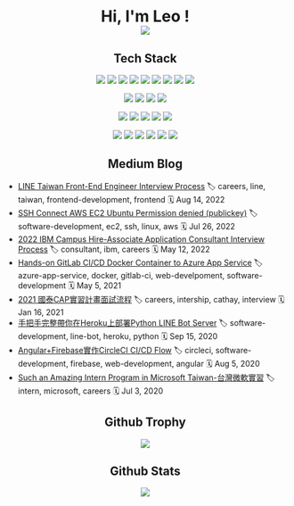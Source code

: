 <h1 align="center">
    Hi, I'm Leo ! <br/>
    <img align="center" src="https://img.shields.io/static/v1?label=👨🏼‍💻Frontend Engineer&message=Taiwan🇹🇼&color=blue"/>
</h1>

<h2 align="center">Tech Stack</h2>
<!-- Frontend Skill -->
<p align="center">
    <img src="https://img.shields.io/badge/JavaScript-323330?style=for-the-badge&logo=javascript&logoColor=F7DF1E" />
    <img src="https://img.shields.io/badge/TypeScript-007ACC?style=for-the-badge&logo=typescript&logoColor=white" />
    <img src="https://img.shields.io/badge/React-20232A?style=for-the-badge&logo=react&logoColor=61DAFB" />
    <img src="https://img.shields.io/badge/next.js-000000?style=for-the-badge&logo=nextdotjs&logoColor=white" />
    <img src="https://img.shields.io/badge/Angular-DD0031?style=for-the-badge&logo=angular&logoColor=white" />
    <img src="https://img.shields.io/badge/jQuery-0769AD?style=for-the-badge&logo=jquery&logoColor=white" />
    <img src="https://img.shields.io/badge/Vite-B73BFE?style=for-the-badge&logo=vite&logoColor=FFD62E" />
    <img src="https://img.shields.io/badge/Webpack-8DD6F9?style=for-the-badge&logo=Webpack&logoColor=white" />
    <img src="https://img.shields.io/badge/Babel-F9DC3E?style=for-the-badge&logo=babel&logoColor=white" />
</p>
 <!-- CSS Framework -->
 <p align="center">
    <img src="https://img.shields.io/badge/CSS3-1572B6?style=for-the-badge&logo=css3&logoColor=white" />
    <img src="https://img.shields.io/badge/Material%20UI-007FFF?style=for-the-badge&logo=mui&logoColor=white" />
    <img src="https://img.shields.io/badge/Bootstrap-563D7C?style=for-the-badge&logo=bootstrap&logoColor=white" />
    <img src="https://img.shields.io/badge/Tailwind_CSS-38B2AC?style=for-the-badge&logo=tailwind-css&logoColor=white" />
</p>
<!-- Backend Skill -->
<p align="center">
    <img src="https://img.shields.io/badge/Node.js-339933?style=for-the-badge&logo=nodedotjs&logoColor=white" />
    <img src="https://img.shields.io/badge/Express.js-000000?style=for-the-badge&logo=express&logoColor=white" />
    <img src="https://img.shields.io/badge/.NET-512BD4?style=for-the-badge&logo=dotnet&logoColor=white" />
    <img src="https://img.shields.io/badge/GraphQl-E10098?style=for-the-badge&logo=graphql&logoColor=white" />
    <img src="https://img.shields.io/badge/Swagger-85EA2D?style=for-the-badge&logo=Swagger&logoColor=white" />
</p>
<!-- DevOps Skill -->
<p align="center">
    <img src="https://img.shields.io/badge/Docker-2CA5E0?style=for-the-badge&logo=docker&logoColor=white" />
    <img src="https://img.shields.io/badge/circleci-343434?style=for-the-badge&logo=circleci&logoColor=white" />
    <img src="https://img.shields.io/badge/Drone_CI-212121?style=for-the-badge&logo=drone&logoColor=white" />
    <img src="https://img.shields.io/badge/microsoft%20azure-0089D6?style=for-the-badge&logo=microsoft-azure&logoColor=white" />
    <img src="https://img.shields.io/badge/firebase-ffca28?style=for-the-badge&logo=firebase&logoColor=black" />
    <img src="https://img.shields.io/badge/Vercel-000000?style=for-the-badge&logo=vercel&logoColor=white" />
</p>

<h2 align="center">Medium Blog</h2>

<!-- BLOG-POST-LIST:START -->
 - [LINE Taiwan Front-End Engineer Interview Process](https://medium.com/leo-comfortzone/line-taiwan-front-end-engineer-interview-process-b717ffd474da?source=rss-2e22bd7cf7b7------2) 
 🏷 careers, line, taiwan, frontend-development, frontend 
 🗓︎ Aug 14, 2022
 - [SSH Connect AWS EC2 Ubuntu Permission denied &lpar;publickey&rpar;](https://medium.com/leo-comfortzone/ssh-connect-aws-ec2-ubuntu-permission-denied-publickey-8377960ad522?source=rss-2e22bd7cf7b7------2) 
 🏷 software-development, ec2, ssh, linux, aws 
 🗓︎ Jul 26, 2022
 - [2022 IBM Campus Hire-Associate Application Consultant Interview Process](https://medium.com/leo-comfortzone/2022-ibm-campus-hire-associate-application-consultant-interview-process-44da7cd0618c?source=rss-2e22bd7cf7b7------2) 
 🏷 consultant, ibm, careers 
 🗓︎ May 12, 2022
 - [Hands-on GitLab CI/CD Docker Container to Azure App Service](https://medium.com/leo-comfortzone/hands-on-gitlab-ci-cd-docker-container-to-azure-app-service-e6106630cfcf?source=rss-2e22bd7cf7b7------2) 
 🏷 azure-app-service, docker, gitlab-ci, web-develpoment, software-development 
 🗓︎ May 5, 2021
 - [2021 國泰CAP實習計畫面試流程](https://medium.com/leo-comfortzone/2021%E5%9C%8B%E6%B3%B0cap%E5%AF%A6%E7%BF%92%E8%A8%88%E7%95%AB%E9%9D%A2%E8%A9%A6%E6%B5%81%E7%A8%8B-b361f195a525?source=rss-2e22bd7cf7b7------2) 
 🏷 careers, intership, cathay, interview 
 🗓︎ Jan 16, 2021
 - [手把手完整帶你在Heroku上部署Python LINE Bot Server](https://medium.com/leo-comfortzone/%E6%89%8B%E6%8A%8A%E6%89%8B%E5%AE%8C%E6%95%B4%E5%B8%B6%E4%BD%A0%E5%9C%A8heroku%E4%B8%8A%E9%83%A8%E7%BD%B2python-line-bot-server-c8b88b806cfc?source=rss-2e22bd7cf7b7------2) 
 🏷 software-development, line-bot, heroku, python 
 🗓︎ Sep 15, 2020
 - [Angular+Firebase實作CircleCI CI/CD Flow](https://medium.com/leo-comfortzone/angular-firebase%E5%AF%A6%E4%BD%9Ccircleci-ci-cd-flow-8bf262849e4b?source=rss-2e22bd7cf7b7------2) 
 🏷 circleci, software-development, firebase, web-development, angular 
 🗓︎ Aug 5, 2020
 - [Such an Amazing Intern Program in Microsoft Taiwan-台灣微軟實習](https://medium.com/leo-comfortzone/such-an-amazing-intern-program-in-microsoft-taiwan-%E5%8F%B0%E7%81%A3%E5%BE%AE%E8%BB%9F%E5%AF%A6%E7%BF%92-16th%E6%9C%AA%E4%BE%86%E7%94%9F%E6%B6%AF%E9%AB%94%E9%A9%97%E8%A8%88%E5%8A%83-a0a09cca6337?source=rss-2e22bd7cf7b7------2) 
 🏷 intern, microsoft, careers 
 🗓︎ Jul 3, 2020<!-- BLOG-POST-LIST:END -->

<h2 align="center">Github Trophy</h2>
<p align="center">
    <img src="https://github-profile-trophy.vercel.app/?username=HongLinLiao&theme=nord&no-frame=true&margin-w=15&margin-h=15" />
</p>

<h2 align="center">Github Stats</h2>
<p align="center">
    <img src="https://github-readme-stats.vercel.app/api?username=HongLinLiao&show_icons=true&theme=nord" />
</p>
